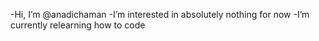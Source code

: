 -Hi, I’m @anadichaman 
-I’m interested in absolutely nothing for now
-I’m currently relearning how to code

<!---
anadichaman/anadichaman is a ✨ special ✨ repository because its `README.md` (this file) appears on your GitHub profile.
You can click the Preview link to take a look at your changes.
--->
